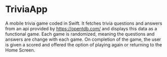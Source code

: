 # TriviaApp

A mobile trivia game coded in Swift. It fetches trivia questions and answers from an api provided by https://opentdb.com/ and displays this data as a functional game. Each game is randomized, meaning the questions and answers are change with each game. On completion of the game, the user is given a scored and offered the option of playing again or returning to the Home Screen.
